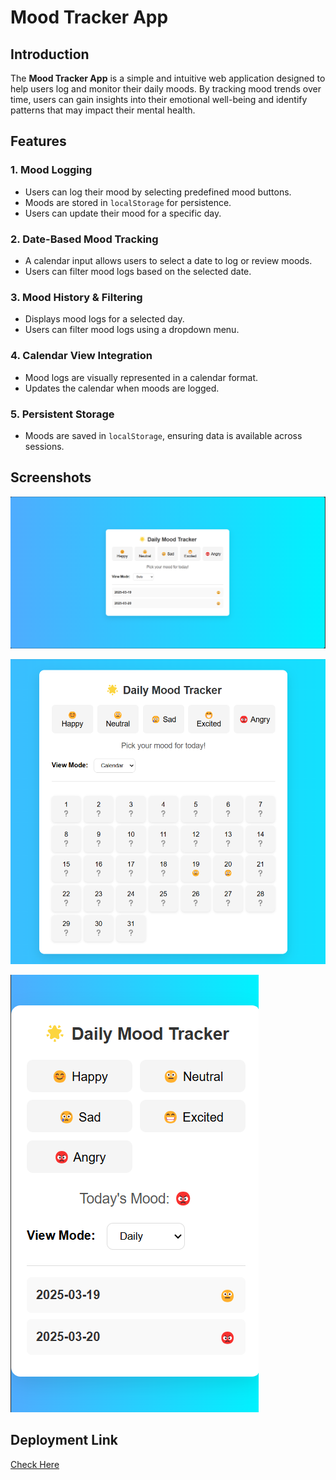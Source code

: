 # Mood Tracker App

## Introduction
The **Mood Tracker App** is a simple and intuitive web application designed to help users log and monitor their daily moods. By tracking mood trends over time, users can gain insights into their emotional well-being and identify patterns that may impact their mental health.

## Features

### 1. Mood Logging
- Users can log their mood by selecting predefined mood buttons.
- Moods are stored in `localStorage` for persistence.
- Users can update their mood for a specific day.

### 2. Date-Based Mood Tracking
- A calendar input allows users to select a date to log or review moods.
- Users can filter mood logs based on the selected date.

### 3. Mood History & Filtering
- Displays mood logs for a selected day.
- Users can filter mood logs using a dropdown menu.

### 4. Calendar View Integration
- Mood logs are visually represented in a calendar format.
- Updates the calendar when moods are logged.

### 5. Persistent Storage
- Moods are saved in `localStorage`, ensuring data is available across sessions.

## Screenshots

![App Screenshot 1](screenshots/image1.png)

![App Screenshot 2](screenshots/image2.png)

![App Screenshot](screenshots/image3.png)

## Deployment Link
[Check Here](https://om-patel-assignment-1.netlify.app)